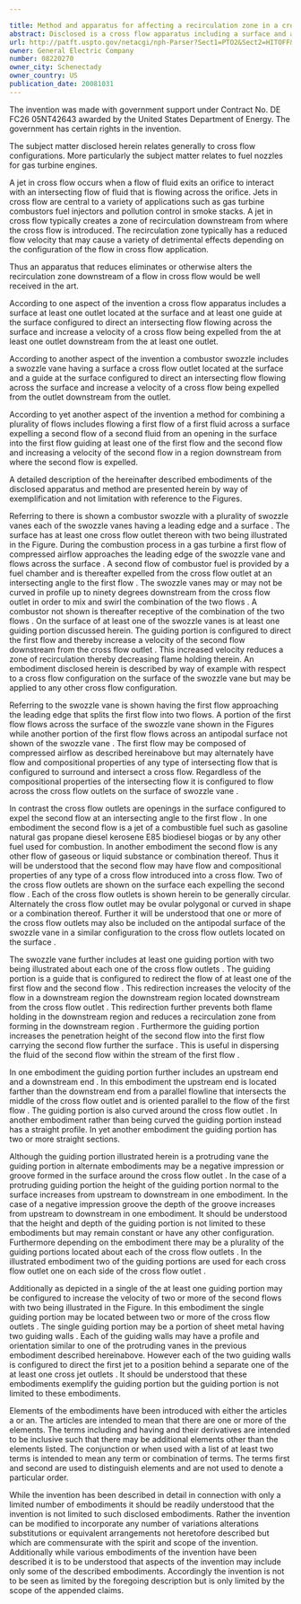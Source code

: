 ```yaml
---

title: Method and apparatus for affecting a recirculation zone in a cross flow
abstract: Disclosed is a cross flow apparatus including a surface and at least one outlet located at the surface. The cross flow apparatus further includes at least one guide at the surface configured to direct an intersecting flow flowing across the surface and increase a velocity of a cross flow being expelled from the at least one outlet downstream from the at least one outlet.
url: http://patft.uspto.gov/netacgi/nph-Parser?Sect1=PTO2&Sect2=HITOFF&p=1&u=%2Fnetahtml%2FPTO%2Fsearch-adv.htm&r=1&f=G&l=50&d=PALL&S1=08220270&OS=08220270&RS=08220270
owner: General Electric Company
number: 08220270
owner_city: Schenectady
owner_country: US
publication_date: 20081031
---
```

The invention was made with government support under Contract No. DE FC26 05NT42643 awarded by the United States Department of Energy. The government has certain rights in the invention.

The subject matter disclosed herein relates generally to cross flow configurations. More particularly the subject matter relates to fuel nozzles for gas turbine engines.

A jet in cross flow occurs when a flow of fluid exits an orifice to interact with an intersecting flow of fluid that is flowing across the orifice. Jets in cross flow are central to a variety of applications such as gas turbine combustors fuel injectors and pollution control in smoke stacks. A jet in cross flow typically creates a zone of recirculation downstream from where the cross flow is introduced. The recirculation zone typically has a reduced flow velocity that may cause a variety of detrimental effects depending on the configuration of the flow in cross flow application.

Thus an apparatus that reduces eliminates or otherwise alters the recirculation zone downstream of a flow in cross flow would be well received in the art.

According to one aspect of the invention a cross flow apparatus includes a surface at least one outlet located at the surface and at least one guide at the surface configured to direct an intersecting flow flowing across the surface and increase a velocity of a cross flow being expelled from the at least one outlet downstream from the at least one outlet.

According to another aspect of the invention a combustor swozzle includes a swozzle vane having a surface a cross flow outlet located at the surface and a guide at the surface configured to direct an intersecting flow flowing across the surface and increase a velocity of a cross flow being expelled from the outlet downstream from the outlet.

According to yet another aspect of the invention a method for combining a plurality of flows includes flowing a first flow of a first fluid across a surface expelling a second flow of a second fluid from an opening in the surface into the first flow guiding at least one of the first flow and the second flow and increasing a velocity of the second flow in a region downstream from where the second flow is expelled.

A detailed description of the hereinafter described embodiments of the disclosed apparatus and method are presented herein by way of exemplification and not limitation with reference to the Figures.

Referring to there is shown a combustor swozzle with a plurality of swozzle vanes each of the swozzle vanes having a leading edge and a surface . The surface has at least one cross flow outlet thereon with two being illustrated in the Figure. During the combustion process in a gas turbine a first flow of compressed airflow approaches the leading edge of the swozzle vane and flows across the surface . A second flow of combustor fuel is provided by a fuel chamber and is thereafter expelled from the cross flow outlet at an intersecting angle to the first flow . The swozzle vanes may or may not be curved in profile up to ninety degrees downstream from the cross flow outlet in order to mix and swirl the combination of the two flows . A combustor not shown is thereafter receptive of the combination of the two flows . On the surface of at least one of the swozzle vanes is at least one guiding portion discussed herein. The guiding portion is configured to direct the first flow and thereby increase a velocity of the second flow downstream from the cross flow outlet . This increased velocity reduces a zone of recirculation thereby decreasing flame holding therein. An embodiment disclosed herein is described by way of example with respect to a cross flow configuration on the surface of the swozzle vane but may be applied to any other cross flow configuration.

Referring to the swozzle vane is shown having the first flow approaching the leading edge that splits the first flow into two flows. A portion of the first flow flows across the surface of the swozzle vane shown in the Figures while another portion of the first flow flows across an antipodal surface not shown of the swozzle vane . The first flow may be composed of compressed airflow as described hereinabove but may alternately have flow and compositional properties of any type of intersecting flow that is configured to surround and intersect a cross flow. Regardless of the compositional properties of the intersecting flow it is configured to flow across the cross flow outlets on the surface of swozzle vane .

In contrast the cross flow outlets are openings in the surface configured to expel the second flow at an intersecting angle to the first flow . In one embodiment the second flow is a jet of a combustible fuel such as gasoline natural gas propane diesel kerosene E85 biodiesel biogas or by any other fuel used for combustion. In another embodiment the second flow is any other flow of gaseous or liquid substance or combination thereof. Thus it will be understood that the second flow may have flow and compositional properties of any type of a cross flow introduced into a cross flow. Two of the cross flow outlets are shown on the surface each expelling the second flow . Each of the cross flow outlets is shown herein to be generally circular. Alternately the cross flow outlet may be ovular polygonal or curved in shape or a combination thereof. Further it will be understood that one or more of the cross flow outlets may also be included on the antipodal surface of the swozzle vane in a similar configuration to the cross flow outlets located on the surface .

The swozzle vane further includes at least one guiding portion with two being illustrated about each one of the cross flow outlets . The guiding portion is a guide that is configured to redirect the flow of at least one of the first flow and the second flow . This redirection increases the velocity of the flow in a downstream region the downstream region located downstream from the cross flow outlet . This redirection further prevents both flame holding in the downstream region and reduces a recirculation zone from forming in the downstream region . Furthermore the guiding portion increases the penetration height of the second flow into the first flow carrying the second flow further the surface . This is useful in dispersing the fluid of the second flow within the stream of the first flow .

In one embodiment the guiding portion further includes an upstream end and a downstream end . In this embodiment the upstream end is located farther than the downstream end from a parallel flowline that intersects the middle of the cross flow outlet and is oriented parallel to the flow of the first flow . The guiding portion is also curved around the cross flow outlet . In another embodiment rather than being curved the guiding portion instead has a straight profile. In yet another embodiment the guiding portion has two or more straight sections.

Although the guiding portion illustrated herein is a protruding vane the guiding portion in alternate embodiments may be a negative impression or groove formed in the surface around the cross flow outlet . In the case of a protruding guiding portion the height of the guiding portion normal to the surface increases from upstream to downstream in one embodiment. In the case of a negative impression groove the depth of the groove increases from upstream to downstream in one embodiment. It should be understood that the height and depth of the guiding portion is not limited to these embodiments but may remain constant or have any other configuration. Furthermore depending on the embodiment there may be a plurality of the guiding portions located about each of the cross flow outlets . In the illustrated embodiment two of the guiding portions are used for each cross flow outlet one on each side of the cross flow outlet .

Additionally as depicted in a single of the at least one guiding portion may be configured to increase the velocity of two or more of the second flows with two being illustrated in the Figure. In this embodiment the single guiding portion may be located between two or more of the cross flow outlets . The single guiding portion may be a portion of sheet metal having two guiding walls . Each of the guiding walls may have a profile and orientation similar to one of the protruding vanes in the previous embodiment described hereinabove. However each of the two guiding walls is configured to direct the first jet to a position behind a separate one of the at least one cross jet outlets . It should be understood that these embodiments exemplify the guiding portion but the guiding portion is not limited to these embodiments.

Elements of the embodiments have been introduced with either the articles a or an. The articles are intended to mean that there are one or more of the elements. The terms including and having and their derivatives are intended to be inclusive such that there may be additional elements other than the elements listed. The conjunction or when used with a list of at least two terms is intended to mean any term or combination of terms. The terms first and second are used to distinguish elements and are not used to denote a particular order.

While the invention has been described in detail in connection with only a limited number of embodiments it should be readily understood that the invention is not limited to such disclosed embodiments. Rather the invention can be modified to incorporate any number of variations alterations substitutions or equivalent arrangements not heretofore described but which are commensurate with the spirit and scope of the invention. Additionally while various embodiments of the invention have been described it is to be understood that aspects of the invention may include only some of the described embodiments. Accordingly the invention is not to be seen as limited by the foregoing description but is only limited by the scope of the appended claims.

